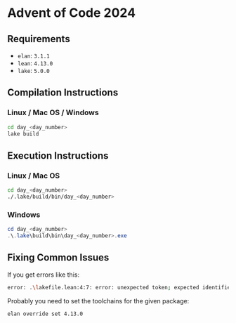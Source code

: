 # Advent of Code 2024

## Requirements

- `elan`: `3.1.1`
- `lean`: `4.13.0`
- `lake`: `5.0.0`

## Compilation Instructions

### Linux / Mac OS / Windows

```bash
cd day_<day_number>
lake build
```

## Execution Instructions

### Linux / Mac OS

```bash
cd day_<day_number>
./.lake/build/bin/day_<day_number>
```

### Windows

```powershell
cd day_<day_number>
.\.lake\build\bin\day_<day_number>.exe
```

## Fixing Common Issues

If you get errors like this:

```bash
error: .\lakefile.lean:4:7: error: unexpected token; expected identifier
```

Probably you need to set the toolchains for the given package:

```bash
elan override set 4.13.0
```
